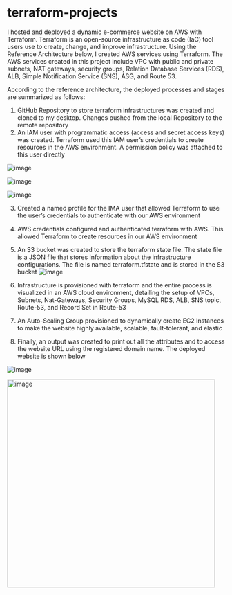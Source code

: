 # terraform-projects

I hosted and deployed a dynamic e-commerce website on AWS with Terraform. Terraform is an open-source infrastructure as code (IaC) tool users use to create, change, and improve infrastructure. Using the Reference Architecture below, I created AWS services using Terraform. The AWS services created in this project include VPC with public and private subnets, NAT gateways, security groups, Relation Database Services (RDS), ALB, Simple Notification Service (SNS), ASG, and Route 53.

According to the reference architecture, the deployed processes and stages are summarized as follows: 

1.	GitHub Repository to store terraform infrastructures was created and cloned to my desktop. Changes pushed from the local Repository to the remote repository 
2.	An IAM user with programmatic access (access and secret access keys) was created. Terraform used this IAM user’s credentials to create resources in the AWS environment. A permission policy was attached to this user directly 

![image](https://github.com/chidex-henry/terraform-projects/assets/77998377/88c0685c-efa7-4380-9f4e-a6bf68d13f40)

 ![image](https://github.com/chidex-henry/terraform-projects/assets/77998377/f879f9ce-37b5-4523-a1b0-e1a7e5e66098)

  ![image](https://github.com/chidex-henry/terraform-projects/assets/77998377/6e5520e1-c7df-47ba-83e4-53c1b02ffcee)

3.	Created a named profile for the IMA user that allowed Terraform to use the user’s credentials to authenticate with our AWS environment 
4.	AWS credentials configured and authenticated terraform with AWS. This allowed Terraform to create resources in our AWS environment
5.	An S3 bucket was created to store the terraform state file. The state file is a JSON file that stores information about the infrastructure configurations. The file is named terraform.tfstate and is stored in the S3 bucket
![image](https://github.com/chidex-henry/terraform-projects/assets/77998377/0c7af3a5-f6bc-4fd2-b261-b7884ffe88fe)

6.	Infrastructure is provisioned with terraform and the entire process is visualized in an AWS cloud environment, detailing the setup of VPCs, Subnets, Nat-Gateways, Security Groups, MySQL RDS, ALB, SNS topic, Route-53, and Record Set in Route-53
7.	An Auto-Scaling Group provisioned to dynamically create EC2 Instances to make the website highly available, scalable, fault-tolerant, and elastic  
8.	Finally, an output was created to print out all the attributes and to access the website URL using the registered domain name. The deployed website is shown below

![image](https://github.com/chidex-henry/terraform-projects/assets/77998377/a2542274-f02f-434c-aeff-86f7fa0c91cc)

<img width="481" alt="image" src="https://github.com/chidex-henry/terraform-projects/assets/77998377/f2e983fe-e529-4592-8dd4-96be4f2858fb">





